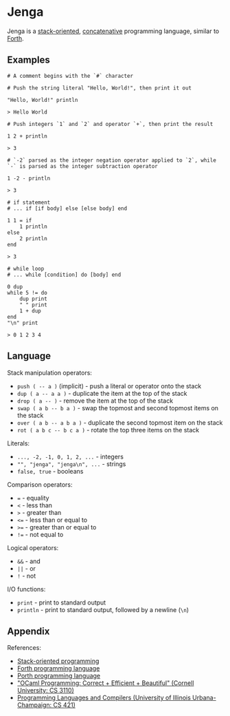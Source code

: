 # Jenga

Jenga is a [stack-oriented](https://en.wikipedia.org/wiki/Stack-oriented_programming), [concatenative](https://en.wikipedia.org/wiki/Concatenative_programming_language) programming language, similar to [Forth](https://en.wikipedia.org/wiki/Forth_(programming_language)).

## Examples

```
# A comment begins with the `#` character
```

```
# Push the string literal "Hello, World!", then print it out

"Hello, World!" println

> Hello World
```

```
# Push integers `1` and `2` and operator `+`, then print the result

1 2 + println

> 3
```

```
# `-2` parsed as the integer negation operator applied to `2`, while `-` is parsed as the integer subtraction operator

1 -2 - println

> 3
```

```
# if statement
# ... if [if body] else [else body] end

1 1 = if
    1 println
else
    2 println
end

> 3
```

```
# while loop
# ... while [condition] do [body] end

0 dup
while 5 != do
    dup print
    " " print
    1 + dup
end
"\n" print

> 0 1 2 3 4
```

## Language

Stack manipulation operators:
- `push ( -- a )` (implicit) - push a literal or operator onto the stack
- `dup ( a -- a a )` - duplicate the item at the top of the stack
- `drop ( a -- )` - remove the item at the top of the stack
- `swap ( a b -- b a )` - swap the topmost and second topmost items on the stack
- `over ( a b -- a b a )` - duplicate the second topmost item on the stack
- `rot ( a b c -- b c a )` - rotate the top three items on the stack

Literals:
- `..., -2, -1, 0, 1, 2, ...` - integers
- `"", "jenga", "jenga\n", ...` - strings
- `false, true` - booleans

Comparison operators:
- `=` - equality
- `<` - less than
- `>` - greater than
- `<=` - less than or equal to
- `>=` - greater than or equal to
- `!=` - not equal to

Logical operators:
- `&&` - and
- `||` - or
- `!` - not

I/O functions:
- `print` - print to standard output
- `println` - print to standard output, followed by a newline (`\n`)

## Appendix

References:
- [Stack-oriented programming](https://en.wikipedia.org/wiki/Stack-oriented_programming)
- [Forth programming language](https://en.wikipedia.org/wiki/Forth_(programming_language))
- [Porth programming language](https://gitlab.com/tsoding/porth)
- ["OCaml Programming: Correct + Efficient + Beautiful" (Cornell University: CS 3110)](https://github.com/cs3110/textbook)
- [Programming Languages and Compilers (University of Illinois Urbana-Champaign: CS 421)](https://courses.engr.illinois.edu/cs421/fa2022/)
